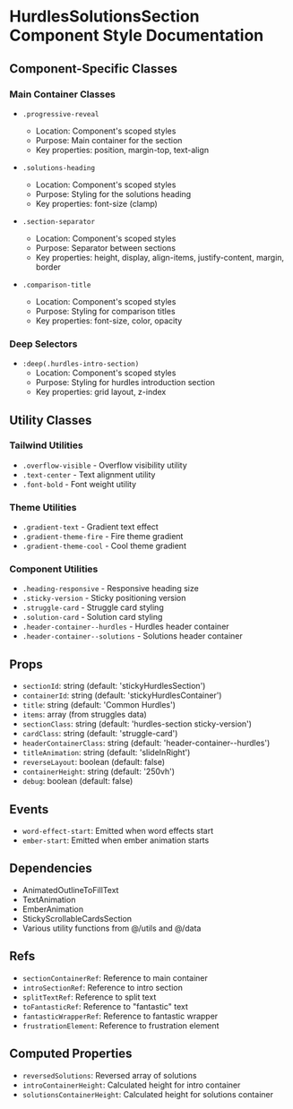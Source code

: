# HurdlesSolutionsSection Component Style Documentation

## Component-Specific Classes

### Main Container Classes
- `.progressive-reveal`
  - Location: Component's scoped styles
  - Purpose: Main container for the section
  - Key properties: position, margin-top, text-align

- `.solutions-heading`
  - Location: Component's scoped styles
  - Purpose: Styling for the solutions heading
  - Key properties: font-size (clamp)

- `.section-separator`
  - Location: Component's scoped styles
  - Purpose: Separator between sections
  - Key properties: height, display, align-items, justify-content, margin, border

- `.comparison-title`
  - Location: Component's scoped styles
  - Purpose: Styling for comparison titles
  - Key properties: font-size, color, opacity

### Deep Selectors
- `:deep(.hurdles-intro-section)`
  - Location: Component's scoped styles
  - Purpose: Styling for hurdles introduction section
  - Key properties: grid layout, z-index

## Utility Classes

### Tailwind Utilities
- `.overflow-visible` - Overflow visibility utility
- `.text-center` - Text alignment utility
- `.font-bold` - Font weight utility

### Theme Utilities
- `.gradient-text` - Gradient text effect
- `.gradient-theme-fire` - Fire theme gradient
- `.gradient-theme-cool` - Cool theme gradient

### Component Utilities
- `.heading-responsive` - Responsive heading size
- `.sticky-version` - Sticky positioning version
- `.struggle-card` - Struggle card styling
- `.solution-card` - Solution card styling
- `.header-container--hurdles` - Hurdles header container
- `.header-container--solutions` - Solutions header container

## Props
- `sectionId`: string (default: 'stickyHurdlesSection')
- `containerId`: string (default: 'stickyHurdlesContainer')
- `title`: string (default: 'Common Hurdles')
- `items`: array (from struggles data)
- `sectionClass`: string (default: 'hurdles-section sticky-version')
- `cardClass`: string (default: 'struggle-card')
- `headerContainerClass`: string (default: 'header-container--hurdles')
- `titleAnimation`: string (default: 'slideInRight')
- `reverseLayout`: boolean (default: false)
- `containerHeight`: string (default: '250vh')
- `debug`: boolean (default: false)

## Events
- `word-effect-start`: Emitted when word effects start
- `ember-start`: Emitted when ember animation starts

## Dependencies
- AnimatedOutlineToFillText
- TextAnimation
- EmberAnimation
- StickyScrollableCardsSection
- Various utility functions from @/utils and @/data

## Refs
- `sectionContainerRef`: Reference to main container
- `introSectionRef`: Reference to intro section
- `splitTextRef`: Reference to split text
- `toFantasticRef`: Reference to "fantastic" text
- `fantasticWrapperRef`: Reference to fantastic wrapper
- `frustrationElement`: Reference to frustration element

## Computed Properties
- `reversedSolutions`: Reversed array of solutions
- `introContainerHeight`: Calculated height for intro container
- `solutionsContainerHeight`: Calculated height for solutions container 